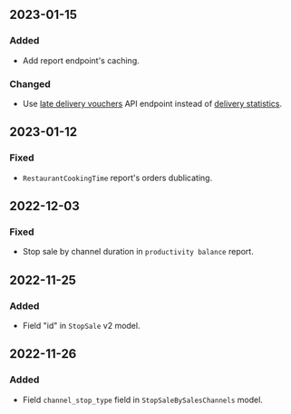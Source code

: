 2023-01-15
---

### Added

- Add report endpoint's caching.

### Changed

- Use [late delivery vouchers](https://dodo-brands.stoplight.io/docs/dodo-is/f3c261f246fc0-dostavka-sertifikaty-za-opozdanie) API endpoint instead of [delivery statistics](https://dodo-brands.stoplight.io/docs/dodo-is/2845c1de4776d-dostavka-statistika).


2023-01-12
---

### Fixed

- `RestaurantCookingTime` report's orders dublicating.


2022-12-03
---

### Fixed

- Stop sale by channel duration in `productivity balance` report.

2022-11-25
--- 

### Added

- Field "id" in `StopSale` v2 model.

2022-11-26
---

### Added

- Field `channel_stop_type` field in `StopSaleBySalesChannels` model.
